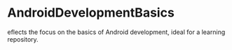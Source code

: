 # AndroidDevelopmentBasics
eflects the focus on the basics of Android development, ideal for a learning repository.

